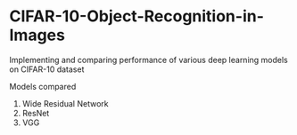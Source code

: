 # CIFAR-10-Object-Recognition-in-Images
Implementing and comparing performance of various deep learning models on CIFAR-10 dataset

Models compared
1. Wide Residual Network
2. ResNet
3. VGG

